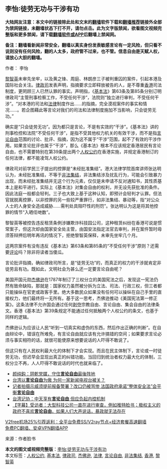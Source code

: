  <h2>李怡∶徒劳无功与干涉有功</h2> <p class="notice"><b>大陆网友注意：本文中的链接除此处和文末的<a href="https://github.com/bannedbook/fanqiang" >翻墙</a>软件下载和<a href="https://github.com/killgcd/justmysocks/blob/master/README.md">翻墙推荐</a>链接外全部为禁网链接，未翻墙状态下打不开，请勿点击。此为文字版禁闻，欲看图文视频完整版和更多禁闻，请下载<a href="https://github.com/bannedbook/fanqiang">翻墙软件或APP</a>后翻墙上禁闻网。</p><p>备注：翻墙看新闻非常安全，翻墙以真实身份发表敏感言论有一定风险，但只看不说则没有任何风险，翻的人太多，政府管不过来，也不管。信息自由是天赋人权，请放心大胆的翻墙。</b></p>  <div class="entry"> <p>作者： 李怡</p> <p><a href="https://www.bannedbook.org/bnews/tag/%e9%bb%8e%e6%99%ba%e8%8b%b1/" class="st_tag internal_tag" rel="tag" title="标签 黎智英 下的日志">黎智英</a>未审先坐牢，以及黄之锋、周庭、林朗彦三子被判重囚的案件，引起本港及国际社会关注。<a href="https://www.bannedbook.org/bnews/tag/%E5%BE%8B%E6%94%BF%E5%8F%B8/" class="st_tag internal_tag" rel="tag" title="标签 律政司 下的日志">律政司</a>发表声明，指摘要求立即释放被告的人，是不尊重<a href="https://www.bannedbook.org/bnews/tag/%e9%a6%99%e6%b8%af/" class="st_tag internal_tag" rel="tag" title="标签 香港 下的日志">香港</a>司法制度，更罔顾三人已然认罪的事实。声明指，《<a href="https://www.bannedbook.org/bnews/tag/%e5%9f%ba%e6%9c%ac%e6%b3%95/" class="st_tag internal_tag" rel="tag" title="标签 基本法 下的日志">基本法</a>》第63条及第85条分别订明律政司“主管刑事检察工作，不受任何干涉”，法院则“独立进行审判，不受任何干涉”。“对本港的司法和<a href="https://www.bannedbook.org/bnews/tag/%e6%b3%95%e5%be%8b/" class="st_tag internal_tag" rel="tag" title="标签 法律 下的日志">法律</a>制度作出……的指摘，完全漠视案件的事实和情况……。若企图藉此等言论对我们的司法和法律制度施加不当影响，只会徒劳无功。”</p>  <p>确实是“只会徒劳无功”。因为都只是言论，不是有实效的“干涉”。《基本法》讲的刑事检控和法院“不受任何干涉”，是指不受其他权力机关的有效干涉，而不是指<a href="https://www.bannedbook.org/bnews/tag/%e8%a8%80%e8%ae%ba%e8%87%aa%e7%94%b1/" class="st_tag internal_tag" rel="tag" title="标签 言论自由 下的日志">言论自由</a>范围的讨论、批评、指摘，因为这不属于“干涉”范围，起不了有效的干涉作用。如果言论批评也属于“干涉”，那么《基本法》根本不应该规定香港居民有言论自由，也不需要特别在第39条提出两个<a href="https://www.bannedbook.org/bnews/tag/%E4%BA%BA%E6%9D%83%E5%85%AC%E7%BA%A6/" class="st_tag internal_tag" rel="tag" title="标签 人权公约 下的日志">人权公约</a>在香港实施，并规定香港制订的任何法律，都不能凌驾人权公约。</p> <p>律政司对前学民三子提出的控罪是“未经批准集结”。港大法律学院首席讲师张达明认为，未经批准集结，不等于<a href="https://www.bannedbook.org/bnews/tag/%E9%9D%9E%E6%B3%95%E9%9B%86%E7%BB%93/" class="st_tag internal_tag" rel="tag" title="标签 非法集结 下的日志">非法集结</a>，非法集结涉及扰乱行为，可能会引致暴力出现，而未经批准集结并无这个行为元素，仅仅是未申请不反对通知书，其性质基本上是和平进行。实际上《基本法》对集会自由的权利，并无设先获批准的条件。因此法庭一般都会轻判。三子也大致上基于这种认知，即预计会轻判才认罪。但法官就脱离控罪，以非控罪的另一些较严重罪行，如非法集结、暴动等，指“对公众人士的人身安全造成威胁……需判处具阻吓性的刑罚”。张达明认为这是将其他控罪的情节“入晒佢哋数”。</p>  <p>黎智英等被控告违反租赁条例涉嫌欺诈科技园公司，这种租赁纠纷在香港可说是惯常案子，但这次却由国家安全处主管，由国安法指定法官去审判，并在案件暂时毋须答辩押后明年再讯的情况下，拒绝黎智英保释，未审先坐牢几个月。</p> <p>这两宗案件有没有违反《基本法》第63条和第85条的“不受任何干涉”原则？还需要<span class='wp_keywordlink_affiliate'><a href="https://www.bannedbook.org/bnews/comments/" title="新闻评论" target="_blank">评论</a></span>吗？除非将读者当傻瓜。</p>  <p>言论批评指摘，确如律政司所言，是“徒劳无功”的，而真正的权力的干涉就肯定非徒劳且有功。既如此，文明社会为甚么还一定要言论自由呢？</p> <p>美国开国元勋<a href="https://www.bannedbook.org/bnews/tag/%e6%9d%b0%e4%bd%9b%e9%80%8a/" class="st_tag internal_tag" rel="tag" title="标签 杰佛逊 下的日志">杰佛逊</a>在1787年制订了三权分立的美国宪法之后，发现这一宪法仍然有致命缺陷，那就是：国家权力虽然被分拆为立法、司法、行政三权，但三者都只能操纵在官吏或政客手里。绝大多数民众如果没有任何可以操纵在自己手里的直接权力，他们最终将一无所有。基于这一思考，杰佛逊推动《美国宪法第一修正案》。这条法律不允许国会通过任何<span class='wp_keywordlink'><a href="https://www.bannedbook.org/forum2/topic21.html" title="《剥夺》 黄建民 著" target="_blank">剥夺</a></span>宗教自由、言论自由、集会自由的法律条文。香港《基本法》第39条规定不能通过任何抵触两个人权公约的条文，也基于同样的逻辑。</p>  <p>杰佛逊认为应该让人民“听到一切真实和虚伪的东西，然后作出正确的判断”。在自由辩论中，错误在所难免，有言论自由就应该有允许搞错的空间；如果要求言论必须与事实相符的话，就很可能使原来想要说话的人吓得不敢说了。</p> <p>但这只有在人民权利最大化的体制下才会实现。而且在民主体制下，言论或一时徒劳无功，但迟早会显现出真正的纠错功能。当回归到统治者权力最大化的体制，三权分立不再，人人吓得不敢说话的时代也就来临了。</p> <ul class='op-related-articles' title='相关阅读'> <li><a href='https://www.bannedbook.org/bnews/baitai/20201202/1440550.html' target='_blank'>颜纯鈎：阴乾党媒，守住<b>言论自由</b>最後阵地</a></li> <li><a href='https://www.bannedbook.org/bnews/taiwannews/20201127/1437689.html' target='_blank'>台湾以<b>言论自由</b>为傲 为何一家新闻电视台被关？</a></li> <li><a href='https://www.bannedbook.org/bnews/worldnews/20201120/1433792.html' target='_blank'>记者拍摄示威须提前报备警署？改口仍被骂惨 法国政府承诺“整体安全法”会平衡<b>言论自由</b></a></li> <li><a href='https://www.bannedbook.org/bnews/taiwannews/20201120/1433743.html' target='_blank'>台湾记协：中天享有<b>言论自由</b> 但应负起内控机制</a></li> <li><a href='https://www.bannedbook.org/bnews/bannedvideo/20201119/1433355.html' target='_blank'>【字幕】受访者：大型科技公司一直在进行审查，例如推特脸书；极权主义的政府不喜欢<b>言论自由</b>，如果人们大声说话，暴政就无法存在</a></li> </ul> <p class="texttj"> <a href="https://www.bannedbook.org/forum23/topic22702.html" target="_blank">V2free机场25%引荐返利：全平台免费SS/V2ray节点+经济套餐高速翻墙</a><br/> <a href="https://github.com/bannedbook/fanqiang/wiki/%E7%A6%81%E9%97%BB%E7%BD%91%E5%AE%89%E5%8D%93%E7%BF%BB%E5%A2%99%E6%96%B0%E9%97%BBAPP" target="_blank">免费PC翻墙、安卓VPN翻墙APP</a></p><p> 来源：作者脸书 </p><a name='sharetosocial'></a>       <div><b>本文的图文或视频完整版</b>：<a href='https://www.bannedbook.org/bnews/comments/20201205/1442493.html'>李怡∶徒劳无功与干涉有功</a></div>  </div><!--END ENTRY--> <div class="postfooter"> <div>本文标签：<a href="https://www.bannedbook.org/bnews/tag/%E4%BA%BA%E6%9D%83%E5%85%AC%E7%BA%A6/" rel="tag">人权公约</a>, <a href="https://www.bannedbook.org/bnews/tag/%e5%9f%ba%e6%9c%ac%e6%b3%95/" rel="tag">基本法</a>, <a href="https://www.bannedbook.org/bnews/tag/%E5%BE%8B%E6%94%BF%E5%8F%B8/" rel="tag">律政司</a>, <a href="https://www.bannedbook.org/bnews/tag/%e6%9d%b0%e4%bd%9b%e9%80%8a/" rel="tag">杰佛逊</a>, <a href="https://www.bannedbook.org/bnews/tag/%e6%b3%95%e5%be%8b/" rel="tag">法律</a>, <a href="https://www.bannedbook.org/bnews/tag/%e8%a8%80%e8%ae%ba%e8%87%aa%e7%94%b1/" rel="tag">言论自由</a>, <a href="https://www.bannedbook.org/bnews/tag/%E9%9D%9E%E6%B3%95%E9%9B%86%E7%BB%93/" rel="tag">非法集结</a>, <a href="https://www.bannedbook.org/bnews/tag/%e9%a6%99%e6%b8%af/" rel="tag">香港</a>, <a href="https://www.bannedbook.org/bnews/tag/%e9%bb%8e%e6%99%ba%e8%8b%b1/" rel="tag">黎智英</a></div>  </div><!--END POSTFOOTER--> 